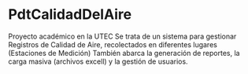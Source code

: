 # PdtCalidadDelAire
Proyecto académico en la UTEC 
Se trata de un sistema para gestionar Registros de Calidad de Aire, recolectados en diferentes lugares (Estaciones de Medición)
También abarca la generación de reportes, la carga masiva (archivos excell) y la gestión de usuarios.
